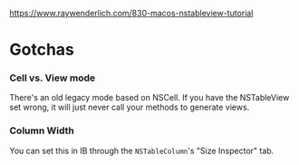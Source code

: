 
https://www.raywenderlich.com/830-macos-nstableview-tutorial

# Gotchas

### Cell vs. View mode

There's an old legacy mode based on NSCell. If you have the NSTableView set wrong, it will just never call your 
methods to generate views.

### Column Width
You can set this in IB through the `NSTableColumn`'s "Size Inspector" tab.

